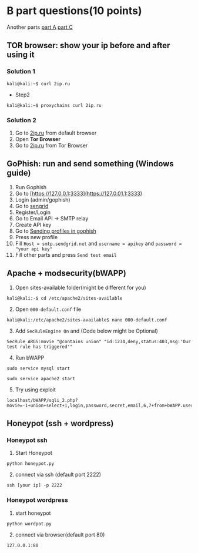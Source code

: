 # B part questions(10 points)
Another parts [part A](part2.md) [part C](part4.md)
 ## TOR browser: show your ip before and after using it
 ### Solution 1
 ```
 kali@kali:~$ curl 2ip.ru
 ```
 - Step2
 ```
 kali@kali:~$ proxychains curl 2ip.ru
 ```
 ### Solution 2
 1. Go to [2ip.ru](https://2ip.ru) from default browser
 2. Open **Tor Browser**
 3. Go to [2ip.ru](https://2ip.ru) from Tor Browser
 
 
 ## GoPhish: run and send something (Windows guide)
 1. Run Gophish
 2. Go to [https://127.0.0.1:3333](https://127.0.01.1:3333)
 3. Login (admin/gophish)
 4. Go to [sengrid](https://sendgrid.com)
 5. Register/Login
 6. Go to Email API -> SMTP relay
 7. Create API key
 8. Go to [Sending profiles in gophish](https://127.0.0.1:3333/sending_profiles)
 9. Press new profile
 10. Fill `Host = smtp.sendgrid.net` and `username = apikey` and `password = "your api key"`
 11. Fill other parts and press `Send test email`
 
 
 ## Apache + modsecurity(bWAPP)
 1. Open sites-available folder(might be different for you)
 ```
 kali@kali:-$ cd /etc/apache2/sites-available
 ```
 2. Open `000-default.conf` file
 ```
 kali@kali:/etc/apache2/sites-available$ nano 000-default.conf
 ```
 3. Add `SecRuleEngine On` and (Code below might be Optional)
 ```
 SecRule ARGS:movie "@contains union" "id:1234,deny,status:403,msg:'Our test rule has triggered'"
 ```
 4. Run bWAPP 
 ```
 sudo service mysql start
 ``` 
 ```
 sudo service apache2 start
 ```
 5. Try using exploit 
 ```
 localhost/bWAPP/sqli_2.php?movie=-1+union+select+1,login,password,secret,email,6,7+from+bWAPP.users+order%20by%204+desc+&action=go
 ```
 
 ## Honeypot (ssh + wordpress)
 ### Honeypot ssh
 1. Start Honeypot
 ```
 python honeypot.py
 ```
 2. connect via ssh (default port 2222)
 ```
 ssh [your ip] -p 2222
 ```
 ### Honeypot wordpress
 1. start honeypot
 ```
 python wordpot.py
 ```
 2. connect via browser(default port 80)
 ```
 127.0.0.1:80
 ```

